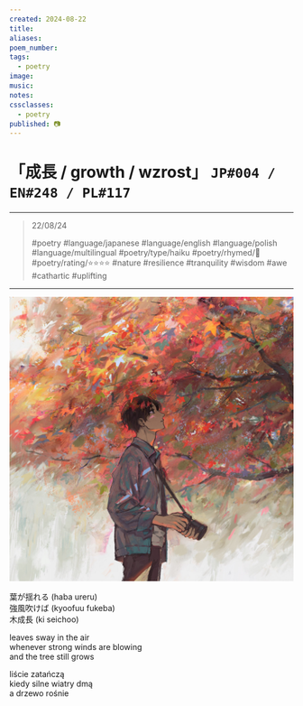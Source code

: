 ```yaml
---
created: 2024-08-22
title:
aliases:
poem_number:
tags:
  - poetry
image:
music:
notes:
cssclasses:
  - poetry
published: 📷
---
```

# 「成長 / growth / wzrost」 `JP#004 / EN#248 / PL#117`

---

> 22/08/24
> 
> #poetry 
> #language/japanese #language/english #language/polish #language/multilingual
> #poetry/type/haiku 
> #poetry/rhymed/🔴 
> #poetry/rating/⭐⭐⭐⭐ 
> #nature #resilience #tranquility #wisdom #awe #cathartic #uplifting 

---

![poem-成長](../!art/poem-成長.jpg)


葉が揺れる (haba ureru)  
強風吹けば (kyoofuu fukeba)  
木成長 (ki seichoo)  
  
leaves sway in the air  
whenever strong winds are blowing  
and the tree still grows  
  
liście zatańczą  
kiedy silne wiatry dmą  
a drzewo rośnie